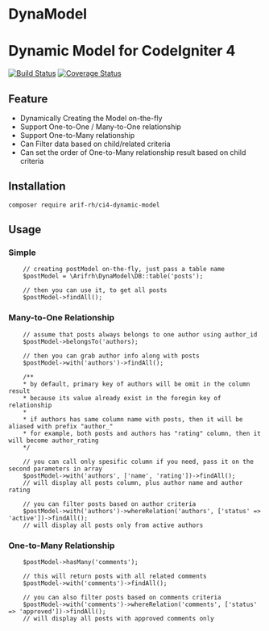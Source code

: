 # DynaModel
Dynamic Model for CodeIgniter 4
===============================
[![Build Status](https://travis-ci.com/arif-rh/ci4-dynamic-model.svg?branch=master)](https://travis-ci.com/arif-rh/ci4-dynamic-model)  [![Coverage Status](https://coveralls.io/repos/github/arif-rh/ci4-dynamic-model/badge.svg?branch=master)](https://coveralls.io/github/arif-rh/ci4-dynamic-model?branch=master)

## Feature
* Dynamically Creating the Model on-the-fly
* Support One-to-One / Many-to-One relationship
* Support One-to-Many relationship
* Can Filter data based on child/related criteria
* Can set the order of One-to-Many relationship result based on child criteria

## Installation

````composer require arif-rh/ci4-dynamic-model````

## Usage

### Simple
```` 
    // creating postModel on-the-fly, just pass a table name
    $postModel = \Arifrh\DynaModel\DB::table('posts');

    // then you can use it, to get all posts
    $postModel->findAll();
````

### Many-to-One Relationship
````
    // assume that posts always belongs to one author using author_id 
    $postModel->belongsTo('authors);

    // then you can grab author info along with posts
    $postModel->with('authors')->findAll();

    /**
    * by default, primary key of authors will be omit in the column result
    * because its value already exist in the foregin key of relationship
    * 
    * if authors has same column name with posts, then it will be aliased with prefix "author_"
    * for example, both posts and authors has "rating" column, then it will become author_rating
    */

    // you can call only spesific column if you need, pass it on the second parameters in array
    $postModel->with('authors', ['name', 'rating'])->findAll(); 
    // will display all posts column, plus author name and author rating

    // you can filter posts based on author criteria
    $postModel->with('authors')->whereRelation('authors', ['status' => 'active'])->findAll();
    // will display all posts only from active authors
````

### One-to-Many Relationship
````
    $postModel->hasMany('comments');

    // this will return posts with all related comments
    $postModel->with('comments')->findAll();

    // you can also filter posts based on comments criteria
    $postModel->with('comments')->whereRelation('comments', ['status' => 'approved'])->findAll();
    // will display all posts with approved comments only
````
